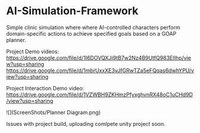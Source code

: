# AI-Simulation-Framework
Simple clinic simulation where where AI-controlled characters perform domain-specific actions to achieve specified goals based on a GOAP planner.

Project Demo videos:
https://drive.google.com/file/d/1I6DOVQXJj9tB7w2Nz4B9UtfQ983EIIhp/view?usp=sharing
https://drive.google.com/file/d/1mbrUxxXE3vJfGRwTZa5eFQqas6dwhYPU/view?usp=sharing

Project Interaction Demo video:
https://drive.google.com/file/d/1VZWBH9ZKHmzPfyxghvnRX48oC1uCHd9D/view?usp=sharing

![](ScreenShots/Planner Diagram.png)

Issues with project build, uploading comlpete unity project soon.
